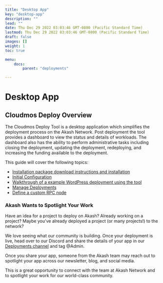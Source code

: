 ```yaml
---
title: "Desktop App"
key: "desktop-app"
description: ""
lead: ""
date: Thu Dec 29 2022 03:03:46 GMT-0800 (Pacific Standard Time)
lastmod: Thu Dec 29 2022 03:03:46 GMT-0800 (Pacific Standard Time)
draft: false
images: []
weight: 1
toc: true

menu:
    docs:
        parent: "deployments"

---
```

Desktop App
===========

Cloudmos Deploy Overview
------------------------

The Cloudmos Deploy Tool is a desktop application which simplifies the deployment process on the Akash Network. Post deployment the tool provides a dashboard to view the status and details of workloads. The dashboard also has the ability to perform administrative tasks including closing the deployment, updating the deployment, redeploying, and increasing the funding available to the deployment.

This guide will cover the following topics:

*   [Installation package download instructions and installation](cloudmos-deploy-installation.md)
*   [Initial Configuration](initial-configuration.md)
*   [Walkthrough of a example WordPress deployment using the tool](wordpress-deployment-example.md)
*   [Manage Deployments](manage-deployments.md)
*   [Define a custom RPC node](custom-rpc-node.md)

### Akash Wants to Spotlight Your Work

Have an idea for a project to deploy on Akash? Already working on a project? Maybe you’ve already deployed a project (or many projects!) to the network?

We love seeing what our community is building. Once your deployment is live, head over to our Discord and share the details of your app in our [Deployments channel](https://discord.com/channels/747885925232672829/771909909335506955) and tag @Admin.

Once you share your app, someone from the Akash team may reach out to spotlight your app across our newsletter, blog, and social media.

This is a great opportunity to connect with the team at Akash Network and to spotlight your work for our world-class community.